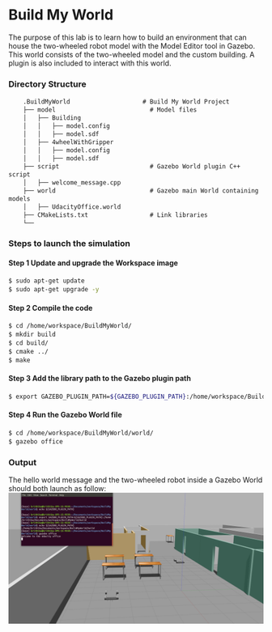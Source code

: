 
# Build My World
The purpose of this lab is to learn how to build an environment that can house the two-wheeled robot model with the Model Editor tool in Gazebo. This world consists of the two-wheeled model and the custom building. A plugin is also included to interact with this world.  

### Directory Structure
```
    .BuildMyWorld                    # Build My World Project 
    ├── model                          # Model files 
    │   ├── Building
    │   │   ├── model.config
    │   │   ├── model.sdf
    │   ├── 4wheelWithGripper
    │   │   ├── model.config
    │   │   ├── model.sdf
    ├── script                         # Gazebo World plugin C++ script      
    │   ├── welcome_message.cpp
    ├── world                          # Gazebo main World containing models 
    │   ├── UdacityOffice.world
    ├── CMakeLists.txt                 # Link libraries 
    └──                              
```

### Steps to launch the simulation

#### Step 1 Update and upgrade the Workspace image
```sh
$ sudo apt-get update
$ sudo apt-get upgrade -y
```
#### Step 2 Compile the code
```sh
$ cd /home/workspace/BuildMyWorld/
$ mkdir build
$ cd build/
$ cmake ../
$ make
```

#### Step 3 Add the library path to the Gazebo plugin path  
```sh
$ export GAZEBO_PLUGIN_PATH=${GAZEBO_PLUGIN_PATH}:/home/workspace/BuildMyWorld/build
```

#### Step 4 Run the Gazebo World file  
```sh
$ cd /home/workspace/BuildMyWorld/world/
$ gazebo office
```

### Output
The hello world message and the two-wheeled robot inside a Gazebo World should both launch as follow: 
![alt text](images/output.png)


    
 
